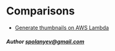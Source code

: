 # Comparisons

- [Generate thumbnails on AWS Lambda](generate-thumbnail/README.md)




##### Author [spolanyev@gmail.com](mailto:spolanyev@gmail.com?subject=JS%20vs%20Go)
